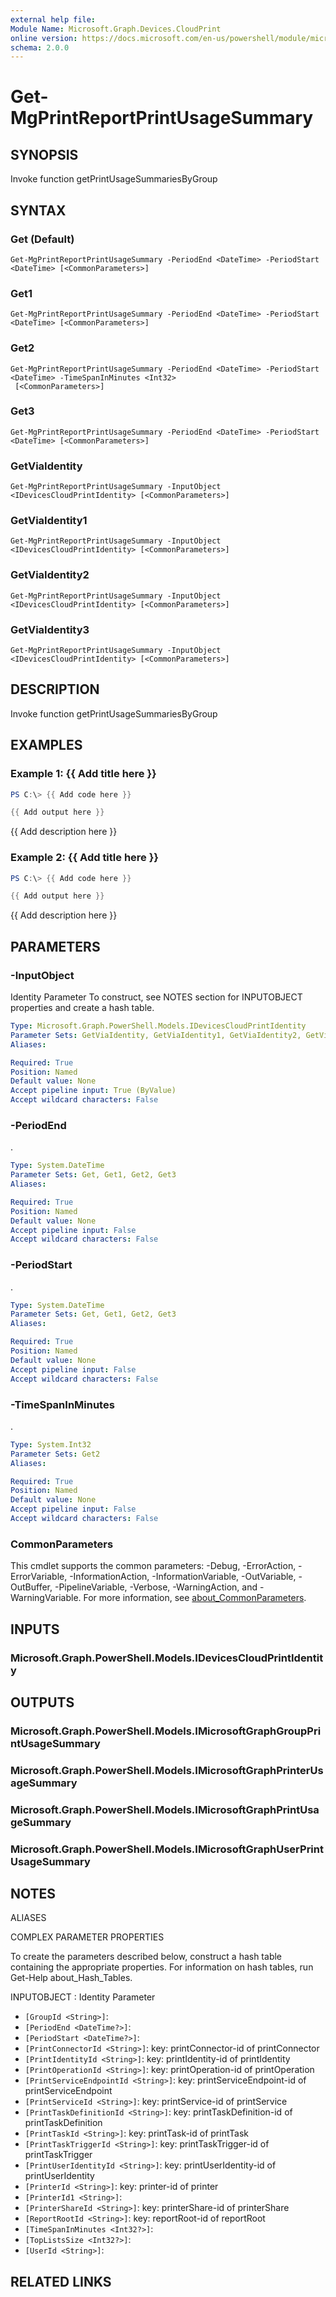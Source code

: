 ```yaml
---
external help file:
Module Name: Microsoft.Graph.Devices.CloudPrint
online version: https://docs.microsoft.com/en-us/powershell/module/microsoft.graph.devices.cloudprint/get-mgprintreportprintusagesummary
schema: 2.0.0
---
```


# Get-MgPrintReportPrintUsageSummary

## SYNOPSIS
Invoke function getPrintUsageSummariesByGroup

## SYNTAX

### Get (Default)
```
Get-MgPrintReportPrintUsageSummary -PeriodEnd <DateTime> -PeriodStart <DateTime> [<CommonParameters>]
```

### Get1
```
Get-MgPrintReportPrintUsageSummary -PeriodEnd <DateTime> -PeriodStart <DateTime> [<CommonParameters>]
```

### Get2
```
Get-MgPrintReportPrintUsageSummary -PeriodEnd <DateTime> -PeriodStart <DateTime> -TimeSpanInMinutes <Int32>
 [<CommonParameters>]
```

### Get3
```
Get-MgPrintReportPrintUsageSummary -PeriodEnd <DateTime> -PeriodStart <DateTime> [<CommonParameters>]
```

### GetViaIdentity
```
Get-MgPrintReportPrintUsageSummary -InputObject <IDevicesCloudPrintIdentity> [<CommonParameters>]
```

### GetViaIdentity1
```
Get-MgPrintReportPrintUsageSummary -InputObject <IDevicesCloudPrintIdentity> [<CommonParameters>]
```

### GetViaIdentity2
```
Get-MgPrintReportPrintUsageSummary -InputObject <IDevicesCloudPrintIdentity> [<CommonParameters>]
```

### GetViaIdentity3
```
Get-MgPrintReportPrintUsageSummary -InputObject <IDevicesCloudPrintIdentity> [<CommonParameters>]
```

## DESCRIPTION
Invoke function getPrintUsageSummariesByGroup

## EXAMPLES

### Example 1: {{ Add title here }}
```powershell
PS C:\> {{ Add code here }}

{{ Add output here }}
```

{{ Add description here }}

### Example 2: {{ Add title here }}
```powershell
PS C:\> {{ Add code here }}

{{ Add output here }}
```

{{ Add description here }}

## PARAMETERS

### -InputObject
Identity Parameter
To construct, see NOTES section for INPUTOBJECT properties and create a hash table.

```yaml
Type: Microsoft.Graph.PowerShell.Models.IDevicesCloudPrintIdentity
Parameter Sets: GetViaIdentity, GetViaIdentity1, GetViaIdentity2, GetViaIdentity3
Aliases:

Required: True
Position: Named
Default value: None
Accept pipeline input: True (ByValue)
Accept wildcard characters: False
```

### -PeriodEnd
.

```yaml
Type: System.DateTime
Parameter Sets: Get, Get1, Get2, Get3
Aliases:

Required: True
Position: Named
Default value: None
Accept pipeline input: False
Accept wildcard characters: False
```

### -PeriodStart
.

```yaml
Type: System.DateTime
Parameter Sets: Get, Get1, Get2, Get3
Aliases:

Required: True
Position: Named
Default value: None
Accept pipeline input: False
Accept wildcard characters: False
```

### -TimeSpanInMinutes
.

```yaml
Type: System.Int32
Parameter Sets: Get2
Aliases:

Required: True
Position: Named
Default value: None
Accept pipeline input: False
Accept wildcard characters: False
```

### CommonParameters
This cmdlet supports the common parameters: -Debug, -ErrorAction, -ErrorVariable, -InformationAction, -InformationVariable, -OutVariable, -OutBuffer, -PipelineVariable, -Verbose, -WarningAction, and -WarningVariable. For more information, see [about_CommonParameters](http://go.microsoft.com/fwlink/?LinkID=113216).

## INPUTS

### Microsoft.Graph.PowerShell.Models.IDevicesCloudPrintIdentity

## OUTPUTS

### Microsoft.Graph.PowerShell.Models.IMicrosoftGraphGroupPrintUsageSummary

### Microsoft.Graph.PowerShell.Models.IMicrosoftGraphPrinterUsageSummary

### Microsoft.Graph.PowerShell.Models.IMicrosoftGraphPrintUsageSummary

### Microsoft.Graph.PowerShell.Models.IMicrosoftGraphUserPrintUsageSummary

## NOTES

ALIASES

COMPLEX PARAMETER PROPERTIES

To create the parameters described below, construct a hash table containing the appropriate properties. For information on hash tables, run Get-Help about_Hash_Tables.


INPUTOBJECT <IDevicesCloudPrintIdentity>: Identity Parameter
  - `[GroupId <String>]`: 
  - `[PeriodEnd <DateTime?>]`: 
  - `[PeriodStart <DateTime?>]`: 
  - `[PrintConnectorId <String>]`: key: printConnector-id of printConnector
  - `[PrintIdentityId <String>]`: key: printIdentity-id of printIdentity
  - `[PrintOperationId <String>]`: key: printOperation-id of printOperation
  - `[PrintServiceEndpointId <String>]`: key: printServiceEndpoint-id of printServiceEndpoint
  - `[PrintServiceId <String>]`: key: printService-id of printService
  - `[PrintTaskDefinitionId <String>]`: key: printTaskDefinition-id of printTaskDefinition
  - `[PrintTaskId <String>]`: key: printTask-id of printTask
  - `[PrintTaskTriggerId <String>]`: key: printTaskTrigger-id of printTaskTrigger
  - `[PrintUserIdentityId <String>]`: key: printUserIdentity-id of printUserIdentity
  - `[PrinterId <String>]`: key: printer-id of printer
  - `[PrinterId1 <String>]`: 
  - `[PrinterShareId <String>]`: key: printerShare-id of printerShare
  - `[ReportRootId <String>]`: key: reportRoot-id of reportRoot
  - `[TimeSpanInMinutes <Int32?>]`: 
  - `[TopListsSize <Int32?>]`: 
  - `[UserId <String>]`: 

## RELATED LINKS

